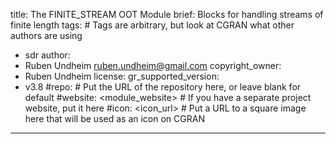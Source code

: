 title: The FINITE_STREAM OOT Module
brief: Blocks for handling streams of finite length
tags: # Tags are arbitrary, but look at CGRAN what other authors are using
  - sdr
author:
  - Ruben Undheim <ruben.undheim@gmail.com>
copyright_owner:
  - Ruben Undheim
license:
gr_supported_version:
  - v3.8
#repo: # Put the URL of the repository here, or leave blank for default
#website: <module_website> # If you have a separate project website, put it here
#icon: <icon_url> # Put a URL to a square image here that will be used as an icon on CGRAN
---
